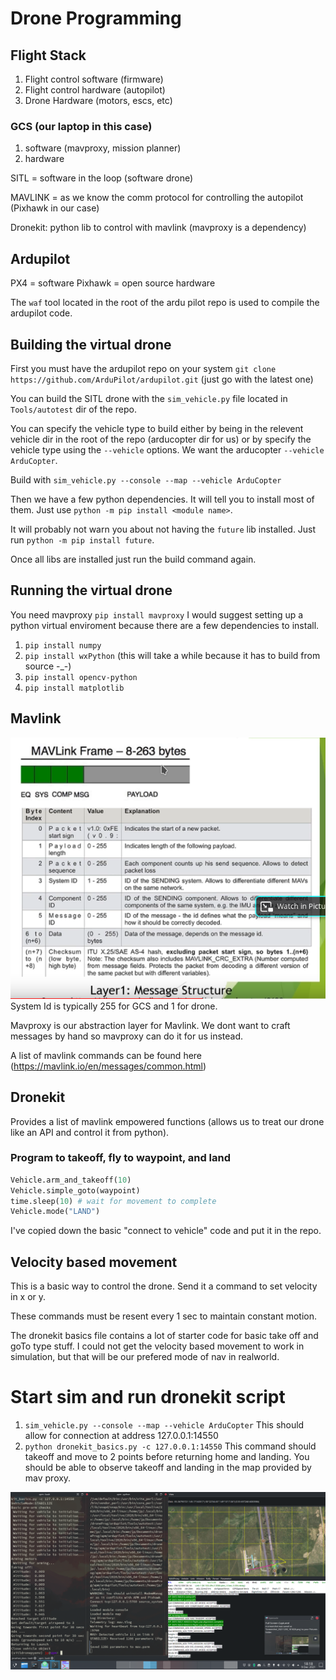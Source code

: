 # Drone Programming

## Flight Stack
1. Flight control software (firmware)
2. Flight control hardware (autopilot)
3. Drone Hardware (motors, escs, etc)

### GCS (our laptop in this case)
1. software (mavproxy, mission planner)
2. hardware

SITL = software in the loop (software drone)

MAVLINK = as we know the comm protocol for controlling the autopilot (Pixhawk in our case)

Dronekit: python lib to control with mavlink (mavproxy is a dependency)

## Ardupilot
PX4 = software
Pixhawk = open source hardware

The `waf` tool located in the root of the ardu pilot repo is used to compile the ardupilot code.

## Building the virtual drone
First you must have the ardupilot repo on your system `git clone https://github.com/ArduPilot/ardupilot.git` (just go with the latest one)

You can build the SITL drone with the `sim_vehicle.py` file located in `Tools/autotest` dir of the repo.

You can specify the vehicle type to build either by being in the relevent vehicle dir in the root of the repo (arducopter dir for us)
or by specify the vehicle type using the `--vehicle` options. We want the arducopter `--vehicle ArduCopter`.

Build with `sim_vehicle.py --console --map --vehicle ArduCopter`

Then we have a few python dependencies. It will tell you to install most of them. Just use `python -m pip install <module name>`.

It will probably not warn you about not having the `future` lib installed. Just run `python -m pip install future`.

Once all libs are installed just run the build command again.

## Running the virtual drone
You need mavproxy `pip install mavproxy` I would suggest setting up a python virtual enviroment because there are a few
dependencies to install. 
1. `pip install numpy`
2. `pip install wxPython` (this will take a while because it has to build from source -\_-)
3. `pip install opencv-python`
4. `pip install matplotlib`

## Mavlink
![Message Structure](imgs/mavlinkpacket.png)
System Id is typically 255 for GCS and 1 for drone.

Mavproxy is our abstraction layer for Mavlink. We dont want to craft messages by hand so mavproxy can do it
for us instead.

A list of mavlink commands can be found here (https://mavlink.io/en/messages/common.html)

## Dronekit
Provides a list of mavlink empowered functions (allows us to treat our drone like an API and control it from python).

### Program to takeoff, fly to waypoint, and land
```python
Vehicle.arm_and_takeoff(10)
Vehicle.simple_goto(waypoint)
time.sleep(10) # wait for movement to complete
Vehicle.mode("LAND")
```

I've copied down the basic "connect to vehicle" code and put it in the repo.


## Velocity based movement
This is a basic way to control the drone. Send it a command to set velocity in x or y.

These commands must be resent every 1 sec to maintain constant motion.

The dronekit basics file contains a lot of starter code for basic take off and goTo type stuff. I could not get the
velocity based movement to work in simulation, but that will be our prefered mode of nav in realworld.

# Start  sim and run dronekit script
1. `sim_vehicle.py --console --map --vehicle ArduCopter` This should allow for connection at address 127.0.0.1:14550
2. `python dronekit_basics.py -c 127.0.0.1:14550` This command should takeoff and move to 2 points before returning home and landing.
You should be able to observe takeoff and landing in the map provided by mav proxy.

![nav](imgs/dronemove.png)
